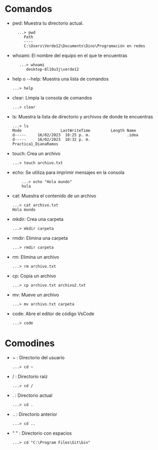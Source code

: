 # Comandos

- pwd: Muestra tu directorio actual.

        ...> pwd
           Path
           ----
           C:\Users\Verde12\Documents\Dino\Programación en redes

- whoami: El nombre del equipo en el que te encuentras

         ...> whoami
            desktop-8l10u3j\verde12

- help o --help: Muestra una lista de comandos

      ...> help
        
- clear: Limpia la consola de comandos

      ...> clear
- ls: Muestra la lista de directorio y archivos de donde te encuentras

      ...> ls
      Mode                 LastWriteTime         Length Name
      d-----     16/02/2023  10:25 p. m.                .idea
      d-----     16/02/2023  10:32 p. m.                Practica1_DianaRamos
- touch: Crea un archivo

      ...> touch archivo.txt
- echo: Se utiliza para imprimir mensajes en la consola

          ...> echo "Hola mundo"
          hola
- cat: Muestra el contenido de un archivo

      ...> cat archivo.txt
      Hola mundo

- mkdir: Crea una carpeta

      ...> mkdir carpeta

- rmdir: Elimina una carpeta

      ...> rmdir carpeta
- rm: Elimina un archivo

      ...> rm archivo.txt
- cp: Copia un archivo

      ...> cp archivo.txt archivo2.txt
- mv: Mueve un archivo

      ...> mv archivo.txt carpeta
- code: Abre el editor de código VsCode

      ...> code


# Comodines

- ~ : Directorio del usuario

      ...> cd ~
- / : Directorio raíz

      ...> cd /
- . : Directorio actual

      ...> cd .
- .. : Directorio anterior

      ...> cd ..
- " " : Directorio con espacios

      ...> cd "C:\Program Files\Git\bin"